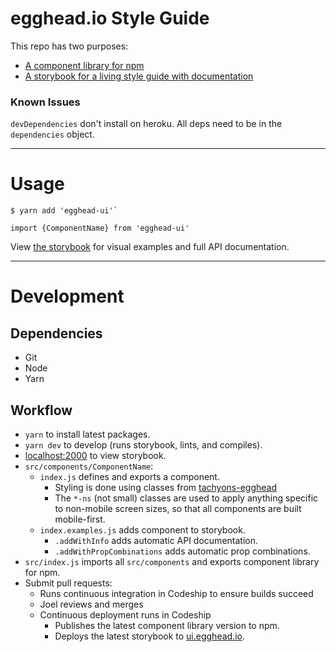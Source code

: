 # egghead.io Style Guide

This repo has two purposes:
- [A component library for npm](https://www.npmjs.com/package/egghead-ui)
- [A storybook for a living style guide with documentation](https://ui.egghead.io)

### Known Issues

`devDependencies` don't install on heroku. All deps need to be in the `dependencies` object.

---

# Usage

```
$ yarn add 'egghead-ui'`
```

```
import {ComponentName} from 'egghead-ui'
```

View [the storybook](https://ui.egghead.io) for visual examples and full API documentation.

---

# Development

## Dependencies

- Git
- Node
- Yarn

## Workflow

- `yarn` to install latest packages.
- `yarn dev` to develop (runs storybook, lints, and compiles).
- [localhost:2000](http://localhost:2000) to view storybook.
- `src/components/ComponentName`:
  - `index.js` defines and exports a component.
    - Styling is done using classes from [tachyons-egghead](https://github.com/eggheadio/tachyons-egghead)
    - The `*-ns` (not small) classes are used to apply anything specific to non-mobile screen sizes, so that all components are built mobile-first.
  - `index.examples.js` adds component to storybook.
    - `.addWithInfo` adds automatic API documentation.
    - `.addWithPropCombinations` adds automatic prop combinations.
- `src/index.js` imports all `src/components` and exports component library for npm.
- Submit pull requests:
  - Runs continuous integration in Codeship to ensure builds succeed
  - Joel reviews and merges
  - Continuous deployment runs in Codeship
    - Publishes the latest component library version to npm.
    - Deploys the latest storybook to [ui.egghead.io](https://ui.egghead.io).
